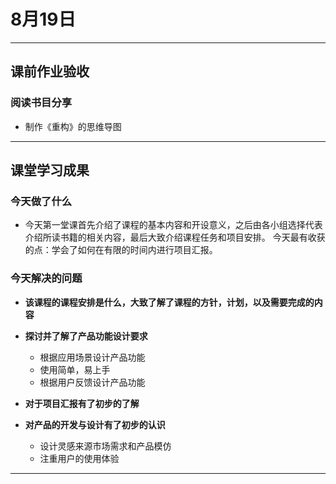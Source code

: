 # 8月19日

---

## 课前作业验收
### 阅读书目分享
- 制作《重构》的思维导图


---

## 课堂学习成果
### 今天做了什么
- 今天第一堂课首先介绍了课程的基本内容和开设意义，之后由各小组选择代表介绍所读书籍的相关内容，最后大致介绍课程任务和项目安排。
  今天最有收获的点：学会了如何在有限的时间内进行项目汇报。
  


### 今天解决的问题
- **该课程的课程安排是什么，大致了解了课程的方针，计划，以及需要完成的内容**
    
- **探讨并了解了产品功能设计要求**
    - 根据应用场景设计产品功能
    - 使用简单，易上手
    - 根据用户反馈设计产品功能
- **对于项目汇报有了初步的了解**
- **对产品的开发与设计有了初步的认识**
    - 设计灵感来源市场需求和产品模仿
    - 注重用户的使用体验

---
